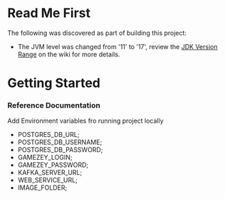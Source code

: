 # Read Me First
The following was discovered as part of building this project:

* The JVM level was changed from '11' to '17', review the [JDK Version Range](https://github.com/spring-projects/spring-framework/wiki/Spring-Framework-Versions#jdk-version-range) on the wiki for more details.

# Getting Started

### Reference Documentation

Add Environment variables fro running project locally
* POSTGRES_DB_URL;
* POSTGRES_DB_USERNAME;
* POSTGRES_DB_PASSWORD;
* GAMEZEY_LOGIN;
* GAMEZEY_PASSWORD;
* KAFKA_SERVER_URL;
* WEB_SERVICE_URL;
* IMAGE_FOLDER;